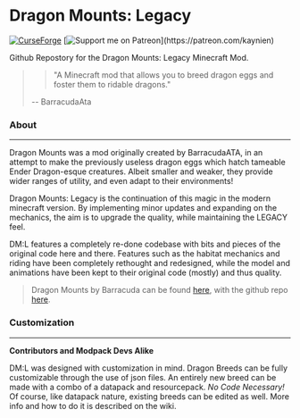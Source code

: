 # Dragon Mounts: Legacy

[![CurseForge](https://cf.way2muchnoise.eu/375088.svg)](https://www.curseforge.com/minecraft/mc-mods/dragon-mounts-legacy)
[![Support me on Patreon](https://img.shields.io/badge/dynamic/json?logo=Patreon&logoColor=f96854&style=flat&color=f96854&label=Patreon&labelColor=052d49&query=data.attributes.patron_count&url=https%3A%2F%2Fwww.patreon.com%2Fapi%2Fcampaigns%2F5686478?)](https://patreon.com/kaynien)

Github Repostory for the Dragon Mounts: Legacy Minecraft Mod.

>> "A Minecraft mod that allows you to breed dragon eggs and foster them to ridable dragons."
>
> -- BarracudaAta

### About
___

Dragon Mounts was a mod originally created by BarracudaATA, in an attempt to make the previously useless dragon eggs
which hatch tameable Ender Dragon-esque creatures. Albeit smaller and weaker, they provide wider ranges
of utility, and even adapt to their environments!

Dragon Mounts: Legacy is the continuation of this magic in the modern minecraft version. By implementing minor updates
and expanding on the mechanics, the aim is to upgrade the quality, while maintaining the LEGACY feel.

DM:L features a completely re-done codebase with bits and pieces of the original code here and there.
Features such as the habitat mechanics and riding have been completely rethought and redesigned, while the model and
animations have been kept to their original code (mostly) and thus quality.

> Dragon Mounts by Barracuda can be found [here](https://www.minecraftforum.net/forums/mapping-and-modding-java-edition/minecraft-mods/wip-mods/1439594-dragon-mounts-r46-wip),
with the github repo [here](https://github.com/ata4/dragon-mounts).

### Customization
___
**Contributors and Modpack Devs Alike**

DM:L was designed with customization in mind. Dragon Breeds can be fully customizable through the use of json files.
An entirely new breed can be made with a combo of a datapack and resourcepack. *No Code Necessary!* Of course, like
datapack nature, existing breeds can be edited as well. More info and how to do it is described on the wiki.
